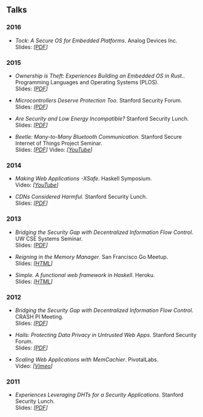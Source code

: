 ## Talks

### 2016

  * _Tock: A Secure OS for Embedded Platforms_. Analog Devices Inc.  
    Slides: _\[[PDF](talks/tock-adi2016.pdf)\]_

### 2015

  * _Ownership is Theft: Experiences Building an Embedded OS in Rust._.  
    Programming Languages and Operating Systems (PLOS).  
    Slides: _\[[PDF](talks/tock-plos2015.pdf)\]_

  * _Microcontrollers Deserve Protection Too_. Stanford Security Forum.  
    Slides: _\[[PDF](talks/security-forum-2015.pdf)\]_

  * _Are Security and Low Energy Incompatible?_ Stanford Security Lunch.  
    Slides: _\[[PDF](talks/sec-lunch-wi15.pdf)\]_

  * _Beetle: Many-to-Many Bluetooth Communication_. Stanford Secure Internet of
    Things Project Seminar.  
    Slides: _\[[PDF](talks/sitp-w15.pdf)\]_ Video:
    _\[[YouTube](http://youtu.be/UMZutGVwsBM)\]_

### 2014

  * _Making Web Applications -XSafe_. Haskell Symposium.  
    Video: _\[[YouTube](https://youtu.be/Q2dadz7Ae6M)\]_

  * _CDNs Considered Harmful_. Stanford Security Lunch.  
    Slides: _\[[PDF](talks/sec-lunch-fall14.pdf)\]_

### 2013

  * _Bridging the Security Gap with Decentralized Information Flow Control_.
    UW CSE Systems Seminar.  
    Slides: _\[[PDF](talks/uw-sys-seminar-2013.pdf)\]_

  * _Reigning in the Memory Manager_. San Francisco Go Meetup.  
    Slides: _\[[HTML](talks/go_meetup_jan_13/index.html)\]_

  * _Simple. A functional web framework in Haskell_. Heroku.  
    Slides: _\[[HTML](talks/heroku_april_14/index.html)\]_

### 2012

  * _Bridging the Security Gap with Decentralized Information Flow Control_.
    CRASH PI Meeting.  
    Slides: _\[[PDF](talks/crash-2012.pdf)\]_

  * _Hails: Protecting Data Privacy in Untrusted Web Apps_. Stanford Security Forum.  
    Slides: _\[[PDF](talks/security-forum-2012.pdf)\]_

  * _Scaling Web Applications with MemCachier_. PivotalLabs.  
    Video: _\[[Vimeo](https://vimeo.com/56704797)\]_

    
### 2011

  * _Experiences Leveraging DHTs for a Security Applications_. Stanford Security Lunch.  
    Slides: _\[[PDF](talks/sec-lunch-fall11.pdf)\]_

